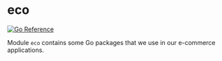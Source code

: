 # eco

[![Go Reference](https://pkg.go.dev/badge/github.com/dys2p/eco/.svg)](https://pkg.go.dev/github.com/dys2p/eco/)

Module `eco` contains some Go packages that we use in our e-commerce applications.
